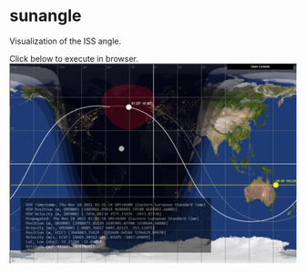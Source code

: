 # sunangle

Visualization of the ISS angle.

Click below to execute in browser.
[![Screenshot.](scrshot.png)](https://vsr83.github.io/ISSLive_Sun/)
